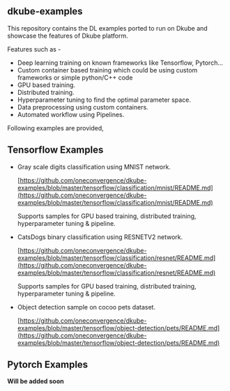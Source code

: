 ## dkube-examples

This repository contains the DL examples ported to run on Dkube and showcase the features of Dkube platform.

Features such as - 

- Deep learning training on known frameworks like Tensorflow, Pytorch...
- Custom container based training which could be using custom frameworks or simple python/C++ code
- GPU based training.
- Distributed training.
- Hyperparameter tuning to find the optimal parameter space.
- Data preprocessing using custom containers.
- Automated workflow using Pipelines.

Following examples are provided,

## Tensorflow Examples

- Gray scale digits classification using MNIST network.

  [https://github.com/oneconvergence/dkube-examples/blob/master/tensorflow/classification/mnist/README.md](https://github.com/oneconvergence/dkube-examples/blob/master/tensorflow/classification/mnist/README.md)

  Supports samples for GPU based training, distributed training, hyperparameter tuning & pipeline.

- CatsDogs binary classification using RESNETV2 network.

  [https://github.com/oneconvergence/dkube-examples/blob/master/tensorflow/classification/resnet/README.md](https://github.com/oneconvergence/dkube-examples/blob/master/tensorflow/classification/resnet/README.md)

  Supports samples for GPU based training, distributed training, hyperparameter tuning & pipeline.

- Object detection sample on cocoo pets dataset.

  [https://github.com/oneconvergence/dkube-examples/blob/master/tensorflow/object-detection/pets/README.md](https://github.com/oneconvergence/dkube-examples/blob/master/tensorflow/object-detection/pets/README.md)

## Pytorch Examples

**Will be added soon**

